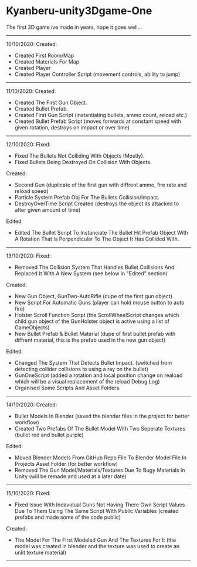 # Kyanberu-unity3Dgame-One
The first 3D game ive made in years, hope it goes well...

-----------------------------------------------------------------------------------------------------------------

10/10/2020:
Created:
- Created First Room/Map
- Created Materials For Map
- Created Player
- Created Player Controller Script (movement controls, ability to jump)

-----------------------------------------------------------------------------------------------------------------

11/10/2020:
Created:
- Created The First Gun Object.
- Created Bullet Prefab.
- Created First Gun Script (instantiating bullets, ammo count, reload etc.)
- Created Bullet Prefab Script (moves forwards at constant speed with given rotation, destroys on impact or over time)

-----------------------------------------------------------------------------------------------------------------

12/10/2020:
Fixed:
- Fixed The Bullets Not Colliding With Objects (Mostly).
- Fixed Bullets Being Destroyed On Collision With Objects.

Created:
- Second Gun (duplicate of the first gun with diffrent ammo, fire rate and reload speed)
- Particle System Prefab Obj For The Bullets Collision/Impact.
- DestroyOverTime Script Created (destroys the object its attacked to after given amount of time)

Edited:
- Edited The Bullet Script To Instanciate The Bullet Hit Prefab Object With A Rotation That Is Perpendicular To The Object It Has Collided With.

-----------------------------------------------------------------------------------------------------------------

13/10/2020:
Fixed:
- Removed The Collision System That Handles Bullet Collisions And Replaced It With A New System (see below in "Edited" section)

Created:
- New Gun Object, GunTwo-AutoRifle (dupe of the first gun object)
- New Script For Automatic Guns (player can hold mouse button to auto fire)
- Holster Scroll Function Script (the ScrollWheelScript changes which child gun object of the GunHolster object is active using a list of GameObjects)
- New Bullet Prefab & Bullet Material (dupe of first bullet prefab with diffrent material, this is the prefab used in the new gun object)

Edited:
- Changed The System That Detects Bullet Impact. (switched from detecting collider collisions to using a ray on the bullet)
- GunOneScript (added a rotation and local position change on reaload which will be a visual replacement of the reload Debug.Log)
- Organised Some Scripts And Asset Folders.

-----------------------------------------------------------------------------------------------------------------

14/10/2020:
Created:
- Bullet Models In Blender (saved the blender files in the project for better workflow)
- Created Two Prefabs Of The Bullet Model With Two Seperate Textures (bullet red and bullet purple)

Edited:
- Moved Blender Models From GitHub Repo File To Blender Model File In Projects Asset Folder (for better workflow)
- Removed The Gun Model/Materials/Textures Due To Bugy Materials In Unity (will be remade and used at a later date)

-----------------------------------------------------------------------------------------------------------------

15/10/2020:
Fixed:
- Fixed Issue With Indavidual Guns Not Having There Own Script Values Due To Them Using The Same Script With Public Variables (created prefabs and made some of the code public)

Created:
- The Model For The First Modeled Gun And The Textures For It (the model was created in blender and the texture was used to create an unlit texture material)

-----------------------------------------------------------------------------------------------------------------
